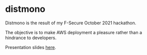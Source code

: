 # distmono

Distmono is the result of my F-Secure October 2021 hackathon.

The objective is to make AWS deployment a pleasure rather than a hindrance to developers.

Presentation slides [here](https://bachew.github.io/distmono/).
